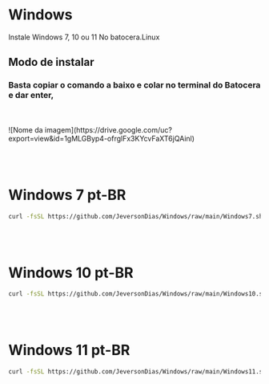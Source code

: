 # Windows
Instale Windows 7, 10 ou 11 No batocera.Linux
<br>

<h2>Modo de instalar</h2>

<h3>Basta copiar o comando a baixo e colar no terminal do Batocera e dar enter,</h3>
<br><br>
![Nome da imagem](https://drive.google.com/uc?export=view&id=1gMLGByp4-ofrglFx3KYcvFaXT6jQAinl)

<br><br>
# Windows 7 pt-BR

```bash
curl -fsSL https://github.com/JeversonDias/Windows/raw/main/Windows7.sh | bash
```
<br><br>

# Windows 10 pt-BR

```bash
curl -fsSL https://github.com/JeversonDias/Windows/raw/main/Windows10.sh | bash
```
<br><br>

# Windows 11 pt-BR

```bash
curl -fsSL https://github.com/JeversonDias/Windows/raw/main/Windows11.sh | bash
```
<br><br>
